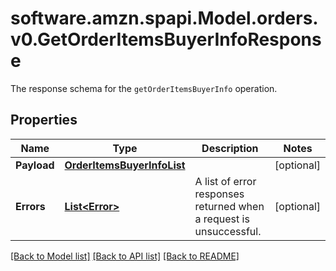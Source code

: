 # software.amzn.spapi.Model.orders.v0.GetOrderItemsBuyerInfoResponse
The response schema for the `getOrderItemsBuyerInfo` operation.

## Properties

Name | Type | Description | Notes
------------ | ------------- | ------------- | -------------
**Payload** | [**OrderItemsBuyerInfoList**](OrderItemsBuyerInfoList.md) |  | [optional] 
**Errors** | [**List&lt;Error&gt;**](Error.md) | A list of error responses returned when a request is unsuccessful. | [optional] 

[[Back to Model list]](../README.md#documentation-for-models) [[Back to API list]](../README.md#documentation-for-api-endpoints) [[Back to README]](../README.md)

